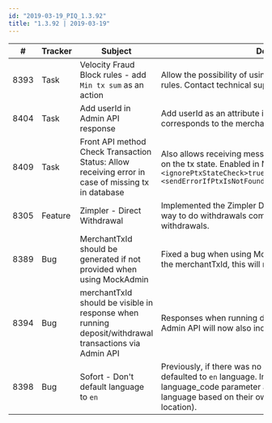 ```yaml
--- 
id: "2019-03-19_PIQ_1.3.92"
title: "1.3.92 | 2019-03-19"
--- 
```



| #    | Tracker | Subject                                                                                               | Description                                                                                                                                                                                                                           |
|------|---------|-------------------------------------------------------------------------------------------------------|---------------------------------------------------------------------------------------------------------------------------------------------------------------------------------------------------------------------------------------|
| 8393 | Task    | Velocity Fraud Block rules - add `Min tx sum` as an action                                            | Allow the possibility of using action `Min tx sum` in the velocity rules. Contact technical support to enable.                                                                                                                        |
| 8404 | Task    | Add userId in Admin API response                                                                      | Add userId as an attribute in responses from Admin API which corresponds to the merchantUserId of the transaction.                                                                                                                    |
| 8409 | Task    | Front API method Check Transaction Status: Allow receiving error in case of missing tx in database    | Also allows receiving messages instead of error codes based on the tx state. Enabled in MerchantConfig with `<ignorePtxStateCheck>true</ignorePtxStateCheck><sendErrorIfPtxIsNotFound>true</sendErrorIfPtxIsNotFound>`                |
| 8305 | Feature | Zimpler - Direct Withdrawal                                                                           | Implemented the Zimpler Direct Withdrawal which is a faster way to do withdrawals compared to regular Zimpler withdrawals.                                                                                                            |
| 8389 | Bug     | MerchantTxId should be generated if not provided when using MockAdmin                                 | Fixed a bug when using MockAdmin merchant and not setting the merchantTxId, this will now be generated if missing.                                                                                                                    |
| 8394 | Bug     | merchantTxId should be visible in response when running deposit/withdrawal transactions via Admin API | Responses when running deposit/withdrawal transactions via Admin API will now also include merchantTxId                                                                                                                               |
| 8398 | Bug     | Sofort - Don't default language to `en`                                                               | Previously, if there was no specific language given, PIQ defaulted to `en` language. Instead we don't send the language_code parameter anymore and let Sofort decide language based on their own rules (country/browser/ip-location). |
